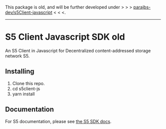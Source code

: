 This package is old, and will be further developed under > > > [parajbs-dev/s5Client-javascript](https://github.com/parajbs-dev/s5Client-javascript) < < <.

---

# S5 Client Javascript SDK old

An S5 Client in Javascript for Decentralized content-addressed storage network S5.

## Installing

1. Clone this repo.
2. cd s5client-js
3. yarn install

## Documentation

For S5 documentation, please see [the S5 SDK docs](https://docs.s5.ninja/).

